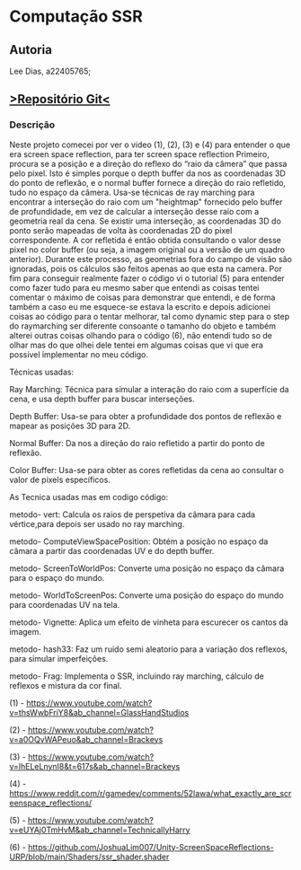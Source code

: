 # Computação SSR

## Autoria

Lee Dias, a22405765;

## [>Repositório Git<](https://github.com/Lee-Dias/Computa-o-SSR.git)

### Descrição

Neste projeto comecei por ver o video (1), (2), (3) e (4) para entender o que era screen space reflection, para ter screen space reflection Primeiro,
procura se a posição e a direção do reflexo do “raio da câmera” que passa pelo pixel.
Isto é simples porque o depth buffer da nos as coordenadas 3D do ponto de reflexão, e o normal buffer fornece a direção do raio refletido, tudo no espaço da câmera.
Usa-se técnicas de ray marching para encontrar a interseção do raio com um "heightmap" fornecido pelo buffer de profundidade, em vez de calcular a interseção desse raio com a geometria real da cena.
Se existir uma interseção, as coordenadas 3D do ponto serão mapeadas de volta às coordenadas 2D do pixel correspondente.
A cor refletida é então obtida consultando o valor desse pixel no color buffer (ou seja, a imagem original ou a versão de um quadro anterior). Durante este processo, as geometrias fora do campo de visão são ignoradas, pois os cálculos são feitos apenas ao que esta na camera.
Por fim para conseguir realmente fazer o código vi o tutorial (5) para entender como fazer tudo para eu mesmo saber que entendi as coisas tentei comentar o máximo de coisas para demonstrar que entendi,
e de forma também a caso eu me esquece-se estava la escrito e depois adicionei coisas ao código para o tentar melhorar,
tal como dynamic step para o step do raymarching ser diferente consoante o tamanho do objeto e também alterei outras coisas olhando para o código (6),
não entendi tudo so de olhar mas do que olhei dele tentei em algumas coisas que vi que era possível implementar no meu código.

Técnicas usadas:

Ray Marching: Técnica para simular a interação do raio com a superfície da cena, e usa depth buffer para buscar interseções.

Depth Buffer: Usa-se para obter a profundidade dos pontos de reflexão e mapear as posições 3D para 2D.

Normal Buffer: Da nos a direção do raio refletido a partir do ponto de reflexão.

Color Buffer: Usa-se para obter as cores refletidas da cena ao consultar o valor de pixels específicos.



As Tecnica usadas mas em codigo  código:

metodo- vert: Calcula os raios de perspetiva da câmara para cada vértice,para depois ser usado no ray marching.

metodo- ComputeViewSpacePosition: Obtém a posição no espaço da câmara a partir das coordenadas UV e do depth buffer.

metodo- ScreenToWorldPos: Converte uma posição no espaço da câmara para o espaço do mundo.

metodo- WorldToScreenPos: Converte uma posição do espaço do mundo para coordenadas UV na tela.

metodo- Vignette: Aplica um efeito de vinheta para escurecer os cantos da imagem.

metodo- hash33: Faz um ruido semi aleatorio para a variação dos reflexos, para simular imperfeições.

metodo- Frag: Implementa o SSR, incluindo ray marching, cálculo de reflexos e mistura da cor final.




(1) - https://www.youtube.com/watch?v=thsWwbFriY8&ab_channel=GlassHandStudios

(2) - https://www.youtube.com/watch?v=a0OQvWAPeuo&ab_channel=Brackeys

(3) - https://www.youtube.com/watch?v=lhELeLnynI8&t=617s&ab_channel=Brackeys

(4) - https://www.reddit.com/r/gamedev/comments/52lawa/what_exactly_are_screenspace_reflections/

(5) - https://www.youtube.com/watch?v=eUYAj0TmHvM&ab_channel=TechnicallyHarry

(6) - https://github.com/JoshuaLim007/Unity-ScreenSpaceReflections-URP/blob/main/Shaders/ssr_shader.shader
